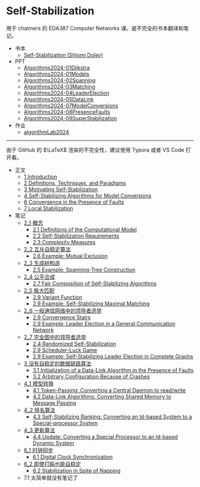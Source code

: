 # Self-Stabilization

用于 chalmers 的 EDA387 Computer Networks 课。是不完全的书本翻译和笔记。

- 书本
  - [Self-Stabilization (Shlomi Dolev)](resources/Self-Stabilization-Shlomi-Dolev.pdf)
- PPT
  - [Algorithms2024-01Dijkstra](resources/Algorithms2024-01Dijkstra.pptx)
  - [Algorithms2024-01Models](resources/Algorithms2024-01Models.pptx)
  - [Algorithms2024-02Spanning](resources/Algorithms2024-02Spanning.pptx)
  - [Algorithms2024-03Matching](resources/Algorithms2024-03Matching.pptx)
  - [Algorithms2024-04LeaderElection](resources/Algorithms2024-04LeaderElection.pptx)
  - [Algorithms2024-05DataLink](resources/Algorithms2024-05DataLink.pptx)
  - [Algorithms2024-07ModelConversions](resources/Algorithms2024-07ModelConversions.pptx)
  - [Algorithms2024-08PresenceFaults](resources/Algorithms2024-08PresenceFaults.pptx)
  - [Algorithms2024-09SuperStabilization](resources/Algorithms2024-09SuperStabilization.pptx)
- 作业
  - [algorithmLab2024](resources/algorithmLab2024.pdf)

---

由于 GitHub 的 $\LaTeX$ 渲染的不完全性，建议使用 Typora 或者 VS Code 打开看。

- 正文
  - [1 Introduction](book_1.md)
  - [2 Definitions, Techniques, and Paradigms](book_2.md)
  - [3 Motivating Self-Stabilization](book_3.md)
  - [4 Self-Stabilizing Algorithms for Model Conversions](book_4.md)
  - [6 Convergence in the Presence of Faults](book_6.md)
  - [7 Local Stabilization](book_7.md)
- 笔记
  - [2_1 概念](note_2_1.md)
    - [2.1 Definitions of the Computational Model](book_2_1.md)
    - [2.2 Self-Stabilization Requirements](book_2_2.md)
    - [2.3 Complexity Measures](book_2_3.md)
  - [2_2 互斥自稳定算法](note_2_2.md)
    - [2.6 Example: Mutual Exclusion](book_2_6.md)
  - [2_3 生成树构造](note_2_3.md)
    - [2.5 Example: Spanning-Tree Construction](book_2_5.md)
  - [2_4 公平合成](note_2_4.md)
    - [2.7 Fair Composition of Self-Stabilizing Algorithms](book_2_7.md)
  - [2_5 极大匹配](note_2_5.md)
    - [2.9 Variant Function](book_2_9.md#variant-function)
    - [2.9 Example: Self-Stabilizing Maximal Matching](book_2_9.md#example-self-stabilizing-maximal-matching)
  - [2_6 一般通信网络中的领导者选举](note_2_6.md)
    - [2.9 Convergence Stairs](book_2_9.md#convergence-stairs)
    - [2.9 Example: Leader Election in a General Communication Network](book_2_9.md#example-leader-election-in-a-general-communication-network)
  - [2_7 完全图中的领导者选举](note_2_7.md)
    - [2.4 Randomized Self-Stabilization](book_2_4.md)
    - [2.9 Scheduler-Luck Game](book_2_9.md#scheduler-luck-game)
    - [2.9 Example: Self-Stabilizing Leader Election in Complete Graphs](book_2_9.md#example-self-stabilizing-leader-election-in-complete-graphs)
  - [3 没有自稳定的数据链路算法](note_3.md)
    - [3.1 Initialization of a Data-Link Algorithm in the Presence of Faults](book_3_1.md)
    - [3.2 Arbitrary Configuration Because of Crashes](book_3_2.md)
  - [4_1 模型转换](note_4_1.md)
    - [4.1 Token-Passing: Converting a Central Daemon to read/write](book_4_1.md)
    - [4.2 Data-Link Algorithms: Converting Shared Memory to Message Passing](book_4_2.md)
  - [4_2 排名算法](note_4_2.md)
    - [4.3 Self-Stabilizing Ranking: Converting an Id-based System to a Special-processor System](book_4_3.md)
  - [4_3 更新算法](note_4_3.md)
    - [4.4 Update: Converting a Special Processor to an Id-based Dynamic System](book_4_4.md)
  - [6_1 时钟同步](note_6_1.md)
    - [6.1 Digital Clock Synchronization](book_6_1.md)
  - [6_2 即使打盹也能自稳定](note_6_2.md)
    - [6.2 Stabilization in Spite of Napping](book_6_2.md)
  - 7.1 太简单就没有笔记了
